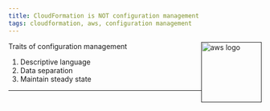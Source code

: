 ```yaml
---
title: CloudFormation is NOT configuration management
tags: cloudformation, aws, configuration management
---
```


<a href=""><img style='float:right' alt='aws logo' width='120px' src='/static/images/'></a>

Traits of configuration management
1. Descriptive language
1. Data separation
1. Maintain steady state
---

